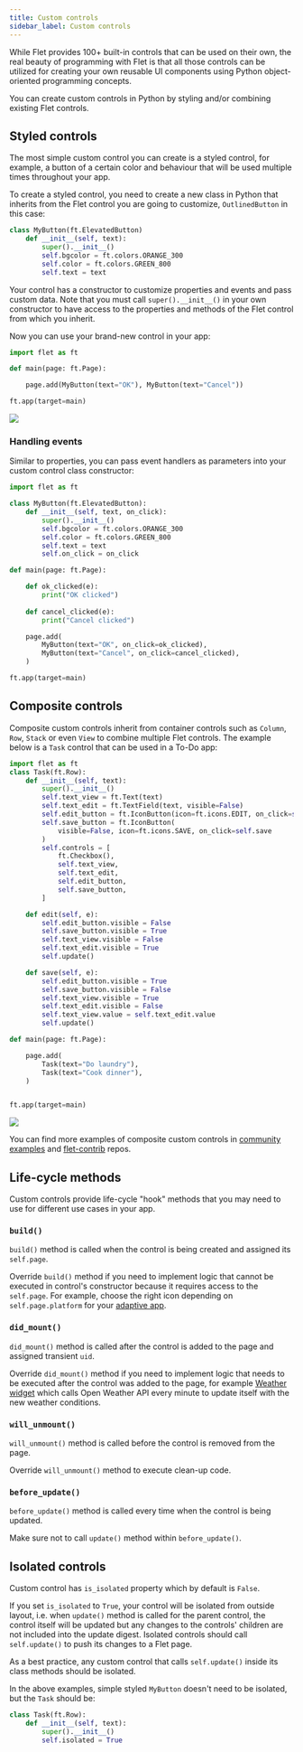 ```yaml
---
title: Custom controls
sidebar_label: Custom controls
---
```


While Flet provides 100+ built-in controls that can be used on their own, the real beauty of programming with Flet is that all those controls can be utilized for creating your own reusable UI components using Python object-oriented programming concepts.

You can create custom controls in Python by styling and/or combining existing Flet controls.

## Styled controls

The most simple custom control you can create is a styled control, for example, a button of a certain color and behaviour that will be used multiple times throughout your app.

To create a styled control, you need to create a new class in Python that inherits from the Flet control you are going to customize, `OutlinedButton` in this case:

```python
class MyButton(ft.ElevatedButton)
    def __init__(self, text):
        super().__init__()
        self.bgcolor = ft.colors.ORANGE_300
        self.color = ft.colors.GREEN_800
        self.text = text     
```
Your control has a constructor to customize properties and events and pass custom data. Note that you must call `super().__init__()` in your own constructor to have access to the properties and methods of the Flet control from which you inherit.

Now you can use your brand-new control in your app:

```python
import flet as ft

def main(page: ft.Page):

    page.add(MyButton(text="OK"), MyButton(text="Cancel"))

ft.app(target=main)

```
<img src="/img/docs/custom-controls/styled-controls.png" className="screenshot-20" />

### Handling events

Similar to properties, you can pass event handlers as parameters into your custom control class constructor:

```python
import flet as ft

class MyButton(ft.ElevatedButton):
    def __init__(self, text, on_click):
        super().__init__()
        self.bgcolor = ft.colors.ORANGE_300
        self.color = ft.colors.GREEN_800
        self.text = text
        self.on_click = on_click

def main(page: ft.Page):

    def ok_clicked(e):
        print("OK clicked")
    
    def cancel_clicked(e):
        print("Cancel clicked")

    page.add(
        MyButton(text="OK", on_click=ok_clicked),
        MyButton(text="Cancel", on_click=cancel_clicked),
    )

ft.app(target=main)
```

## Composite controls

Composite custom controls inherit from container controls such as `Column`, `Row`, `Stack` or even `View` to combine multiple Flet controls. The example below is a `Task` control that can be used in a To-Do app:

```python
import flet as ft
class Task(ft.Row):
    def __init__(self, text):
        super().__init__()
        self.text_view = ft.Text(text)
        self.text_edit = ft.TextField(text, visible=False)
        self.edit_button = ft.IconButton(icon=ft.icons.EDIT, on_click=self.edit)
        self.save_button = ft.IconButton(
            visible=False, icon=ft.icons.SAVE, on_click=self.save
        )
        self.controls = [
            ft.Checkbox(),
            self.text_view,
            self.text_edit,
            self.edit_button,
            self.save_button,
        ]

    def edit(self, e):
        self.edit_button.visible = False
        self.save_button.visible = True
        self.text_view.visible = False
        self.text_edit.visible = True
        self.update()

    def save(self, e):
        self.edit_button.visible = True
        self.save_button.visible = False
        self.text_view.visible = True
        self.text_edit.visible = False
        self.text_view.value = self.text_edit.value
        self.update()

def main(page: ft.Page):

    page.add(
        Task(text="Do laundry"),
        Task(text="Cook dinner"),
    )


ft.app(target=main)
```

<img src="/img/docs/custom-controls/composite-controls.gif" className="screenshot-60" />

You can find more examples of composite custom controls in [community examples](https://github.com/flet-dev/examples/tree/main/python/community) and [flet-contrib](https://github.com/flet-dev/flet-contrib/tree/main/flet_contrib) repos.

## Life-cycle methods 

Custom controls provide life-cycle "hook" methods that you may need to use for different use cases in your app.

### `build()`

`build()` method is called when the control is being created and assigned its `self.page`. 

Override `build()` method if you need to implement logic that cannot be executed in control's constructor because it requires access to the `self.page`. For example, choose the right icon depending on `self.page.platform` for your [adaptive app](adaptive-apps#custom-adaptive-controls). 

### `did_mount()` 

`did_mount()` method is called after the control is added to the page and assigned transient `uid`.

Override `did_mount()` method if you need to implement logic that needs to be executed after the control was added to the page, for example [Weather widget](https://github.com/flet-dev/examples/tree/main/python/community/weather_widget) which calls Open Weather API every minute to update itself with the new weather conditions.

### `will_unmount()` 

`will_unmount()` method is called before the control is removed from the page.

Override `will_unmount()` method to execute clean-up code.

### `before_update()`

`before_update()` method is called every time when the control is being updated.

Make sure not to call `update()` method within `before_update()`.

## Isolated controls

Custom control has `is_isolated` property which by default is `False`. 

If you set `is_isolated` to `True`, your control will be isolated from outside layout, i.e. when `update()` method is called for the parent control, the control itself will be updated but any changes to the controls' children are not included into the update digest. Isolated controls should call `self.update()` to push its changes to a Flet page.

As a best practice, any custom control that calls `self.update()` inside its class methods should be isolated.

In the above examples, simple styled `MyButton` doesn't need to be isolated, but the `Task` should be:

```python
class Task(ft.Row):
    def __init__(self, text):
        super().__init__()
        self.isolated = True
``` 

